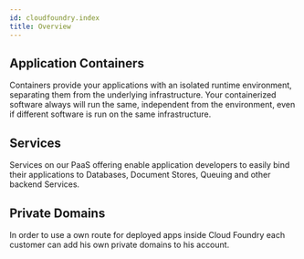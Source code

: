 ```yaml
---
id: cloudfoundry.index
title: Overview
---
```


## Application Containers

Containers provide your applications with an isolated runtime environment, separating them from the underlying infrastructure. Your containerized software always will run the same, independent from the environment, even if different software is run on the same infrastructure.

## Services

Services on our PaaS offering enable application developers to easily bind their applications to Databases, Document Stores, Queuing and other backend Services.

## Private Domains

In order to use a own route for deployed apps inside Cloud Foundry each customer can add his own private domains to his account.